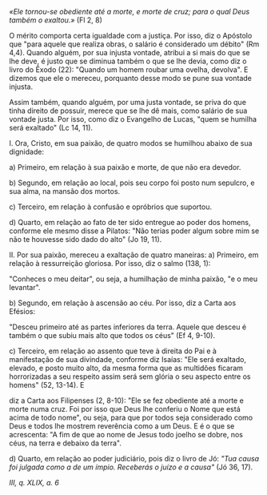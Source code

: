 
*«Ele tornou-se obediente até a morte, e morte de cruz; para o qual Deus também o exaltou.»* (Fl 2, 8)

O mérito comporta certa igualdade com a justiça. Por isso, diz o Apóstolo que "para aquele que realiza obras, o salário é considerado um débito" (Rm 4,4). Quando alguém, por sua injusta vontade, atribui a si mais do que se lhe deve, é justo que se diminua também o que se lhe devia, como diz o livro do Êxodo (22): "Quando um homem roubar uma ovelha, devolva". E dizemos que ele o mereceu, porquanto desse modo se pune sua vontade injusta.

Assim também, quando alguém, por uma justa vontade, se priva do que tinha direito de possuir, merece que se lhe dê mais, como salário de sua vontade justa. Por isso, como diz o Evangelho de Lucas, "quem se humilha será exaltado" (Lc 14, 11).

I. Ora, Cristo, em sua paixão, de quatro modos se humilhou abaixo de sua dignidade:

a\) Primeiro, em relação à sua paixão e morte, de que não era devedor.

b\) Segundo, em relação ao local, pois seu corpo foi posto num sepulcro, e sua alma, na mansão dos mortos.

c) Terceiro, em relação à confusão e opróbrios que suportou.

d\) Quarto, em relação ao fato de ter sido entregue ao poder dos homens, conforme ele mesmo disse a Pilatos: "Não terias poder algum sobre mim se não te houvesse sido dado do alto" (Jo 19, 11).

II\. Por sua paixão, mereceu a exaltação de quatro maneiras: a) Primeiro, em relação à ressurreição gloriosa. Por isso, diz o salmo (138, 1):

"Conheces o meu deitar", ou seja, a humilhação de minha paixão, "e o meu levantar".

b\) Segundo, em relação à ascensão ao céu. Por isso, diz a Carta aos Efésios:

"Desceu primeiro até as partes inferiores da terra. Aquele que desceu é também o que subiu mais alto que todos os céus" (Ef 4, 9-10).

c\) Terceiro, em relação ao assento que teve à direita do Pai e à manifestação de sua divindade, conforme diz Isaías: "Ele será exaltado, elevado, e posto muito alto, da mesma forma que as multidões ficaram horrorizadas a seu respeito assim será sem glória o seu aspecto entre os homens" (52, 13-14). E

diz a Carta aos Filipenses (2, 8-10): "Ele se fez obediente até a morte e morte numa cruz. Foi por isso que Deus lhe conferiu o Nome que está acima de todo nome", ou seja, para que por todos seja considerado como Deus e todos lhe mostrem reverência como a um Deus. E é o que se acrescenta: "A fim de que ao nome de Jesus todo joelho se dobre, nos céus, na terra e debaixo da terra".

d\) Quarto, em relação ao poder judiciário, pois diz o livro de Jó: *"Tua causa foi julgada como a de um ímpio. Receberás o juízo e a causa"* (Jó 36, 17).

*III, q. XLIX, a. 6*

